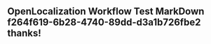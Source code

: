 <properties
ms.topic="hero-topic"
ms.test1="hero-topic"
ms.test2="test"/>

## OpenLocalization Workflow Test MarkDown f264f619-6b28-4740-89dd-d3a1b726fbe2 thanks!
